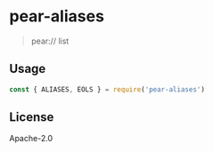 # pear-aliases

> pear://<alias> list

## Usage

```js
const { ALIASES, EOLS } = require('pear-aliases')
```

## License

Apache-2.0